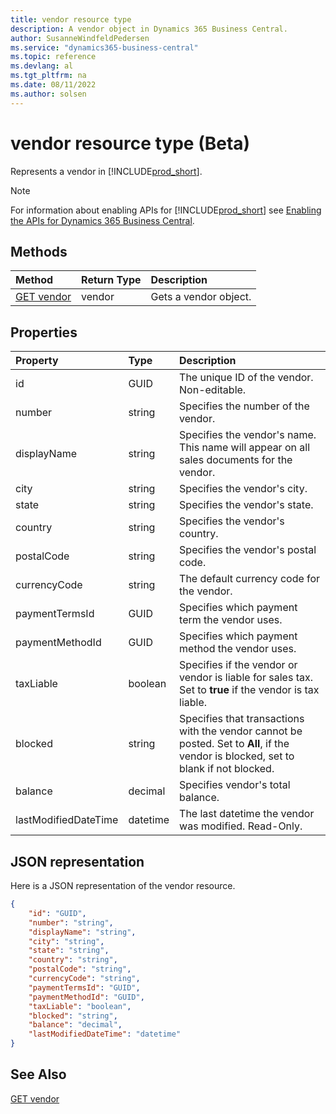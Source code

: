 ```yaml
---
title: vendor resource type
description: A vendor object in Dynamics 365 Business Central.
author: SusanneWindfeldPedersen
ms.service: "dynamics365-business-central"
ms.topic: reference
ms.devlang: al
ms.tgt_pltfrm: na
ms.date: 08/11/2022
ms.author: solsen
---
```


# vendor resource type (Beta)

<!-- START>DO_NOT_EDIT -->
<!-- IMPORTANT:Do not edit any of the content between here and the END>DO_NOT_EDIT. -->
Represents a vendor in [!INCLUDE[prod_short](../../../includes/prod_short.md)].

> [!NOTE]
> For information about enabling APIs for [!INCLUDE[prod_short](../../../includes/prod_short.md)] see [Enabling the APIs for Dynamics 365 Business Central](../../../api-reference/v2.0/enabling-apis-for-dynamics-nav.md).

## Methods

| Method | Return Type|Description |
|:--------------------|:-----------|:-------------------------|
|[GET vendor](../api/dynamics_vendor_get.md)|vendor|Gets a vendor object.|



## Properties

| Property           | Type   |Description     |
|:-------------------|:-------|:---------------|
|id|GUID|The unique ID of the vendor. Non-editable.|
|number|string|Specifies the number of the vendor.|
|displayName|string|Specifies the vendor's name. This name will appear on all sales documents for the vendor.|
|city|string|Specifies the vendor's city.|
|state|string|Specifies the vendor's state.|
|country|string|Specifies the vendor's country.|
|postalCode|string|Specifies the vendor's postal code.|
|currencyCode|string|The default currency code for the vendor.|
|paymentTermsId|GUID|Specifies which payment term the vendor uses.|
|paymentMethodId|GUID|Specifies which payment method the vendor uses.|
|taxLiable|boolean|Specifies if the vendor or vendor is liable for sales tax. Set to **true** if the vendor is tax liable.|
|blocked|string|Specifies that transactions with the vendor cannot be posted. Set to **All**, if the vendor is blocked, set to blank if not blocked.|
|balance|decimal|Specifies vendor's total balance.|
|lastModifiedDateTime|datetime|The last datetime the vendor was modified. Read-Only.|

## JSON representation

Here is a JSON representation of the vendor resource.


```json
{
    "id": "GUID",
    "number": "string",
    "displayName": "string",
    "city": "string",
    "state": "string",
    "country": "string",
    "postalCode": "string",
    "currencyCode": "string",
    "paymentTermsId": "GUID",
    "paymentMethodId": "GUID",
    "taxLiable": "boolean",
    "blocked": "string",
    "balance": "decimal",
    "lastModifiedDateTime": "datetime"
}
```
<!-- IMPORTANT: END>DO_NOT_EDIT -->

## See Also
[GET vendor](../api/dynamics_vendor_get.md)

